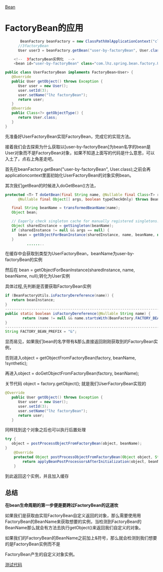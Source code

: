 [Bean](../spring-Bean的归纳.md)

# FactoryBean的应用

```java
       BeanFactory beanFactory = new ClassPathXmlApplicationContext("classpath:META-INF/bean-creation-context.xml");
      //3factoryBean
      User user3 = beanFactory.getBean("user-by-factoryBean", User.class);

    <!--  3factoryBean实例化  -->
    <bean id="user-by-factoryBean" class="com.lhz.spring.bean.factory.UserFactoryBean"/>

```

```java
public class UserFactoryBean implements FactoryBean<User> {
   @Override
   public User getObject() throws Exception {
      User user = new User();
      user.setId(3);
      user.setName("lhz factoryBean");
      return user;
   }
   @Override
   public Class<?> getObjectType() {
      return User.class;
   }
}
```

先准备好UserFactoryBean实现FactoryBean，完成它的实现方法。

接着我们会去探索为什么获取以[user-by-factoryBean]为bean名字的bean是User对象而不是FactoryBean对象，如果不知道上面写的代码是什么意思，可以入土了，点右上角差走吧。

首先在beanFactory.getBean("user-by-factoryBean", User.class);之前会再applicationcontext里面初始化UserFactoryBean的对象实例bean。

其次我们getBean的时候进入doGetBean()方法，

```java
protected <T> T doGetBean(final String name, @Nullable final Class<T> requiredType,
      @Nullable final Object[] args, boolean typeCheckOnly) throws BeansException {

   final String beanName = transformedBeanName(name);
   Object bean;

   // Eagerly check singleton cache for manually registered singletons.
   Object sharedInstance = getSingleton(beanName);
   if (sharedInstance != null && args == null) {
      bean = getObjectForBeanInstance(sharedInstance, name, beanName, null);
   }
          ........
```

在缓存中会获取到类型为UserFactoryBean，beanName为user-by-factoryBean的实例



然后在 bean = getObjectForBeanInstance(sharedInstance, name, beanName, null);转化为User实例

具体过程,先判断是否要获取FactoryBean实例

```java
if (BeanFactoryUtils.isFactoryDereference(name)) {
   return beanInstance;
}
-----------------------------------------------------------------------------------------
public static boolean isFactoryDereference(@Nullable String name) {
		return (name != null && name.startsWith(BeanFactory.FACTORY_BEAN_PREFIX));
}
-----------------------------------------------------------------------------------------
String FACTORY_BEAN_PREFIX = "&";	
```

显而易见，如果我们bean的名字带有&那么直接返回刚刚获取到的FactoryBean实例，

否则进入object = getObjectFromFactoryBean(factory, beanName, !synthetic);

再进入object = doGetObjectFromFactoryBean(factory, beanName);

关节代码 object = factory.getObject(); 就是我们UserFactoryBean实现的

```java
@Override
   public User getObject() throws Exception {
      User user = new User();
      user.setId(3);
      user.setName("lhz factoryBean");
      return user;
   }

```

同样找到这个对象之后也可以执行后置处理

```java
try {
   object = postProcessObjectFromFactoryBean(object, beanName);
}
	@Override
	protected Object postProcessObjectFromFactoryBean(Object object, String beanName) {
		return applyBeanPostProcessorsAfterInitialization(object, beanName);
	}

```

到此返回这个实例，并且加入缓存



## 总结

**在bean生命周期的第一步便是要跨过FactoryBean的这道坎**

  如果我们是获取由实现FactoryBean自定义返回的对象，那么需要使用用FactoryBean的BeanName来获取想要的实例，当检测到FactoryBean的BeanName那么就会有方法去执行getObject()来返回我们自定义的对象。

  如果我们的FactoryBean的BeanName之前加上&符号，那么就会检测到我们想要的是FactoryBean实例而不是

FactoryBean产生的自定义对象实例。

[测试代码](../spring-Bean的归纳.md)